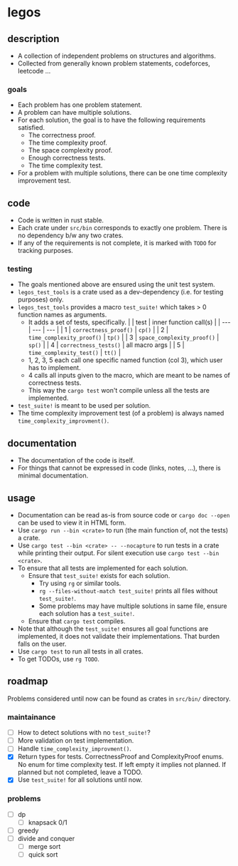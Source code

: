 # legos

## description
- A collection of independent problems on structures and algorithms.
- Collected from generally known problem statements, codeforces, leetcode ...

### goals
- Each problem has one problem statement.
- A problem can have multiple solutions.
- For each solution, the goal is to have the following requirements satisfied.
    - The correctness proof.
    - The time complexity proof.
    - The space complexity proof.
    - Enough correctness tests.
    - The time complexity test.
- For a problem with multiple solutions, there can be one time complexity improvement test.

## code
- Code is written in rust stable.
- Each crate under `src/bin` corresponds to exactly one problem. There is no dependency b/w any two crates.
- If any of the requirements is not complete, it is marked with `TODO` for tracking purposes.

### testing
- The goals mentioned above are ensured using the unit test system.
- `legos_test_tools` is a crate used as a dev-dependency (i.e. for testing purposes) only.
- `legos_test_tools` provides a macro `test_suite!` which takes > 0 function names as arguments.
    - It adds a set of tests, specifically.
        | | test | inner function call(s) |
        | --- | --- | --- |
        | 1 | `correctness_proof()` | `cp()` |
        | 2 | `time_complexity_proof()` | `tp()` |
        | 3 | `space_complexity_proof()` | `sp()` |
        | 4 | `correctness_tests()` | all macro args |
        | 5 | `time_complexity_test()` | `tt()` |
    - 1, 2, 3, 5 each call one specific named function (col 3), which user has to implement.
    - 4 calls all inputs given to the macro, which are meant to be names of correctness tests.
    - This way the `cargo test` won't compile unless all the tests are implemented.
- `test_suite!` is meant to be used per solution.
- The time complexity improvement test (of a problem) is always named `time_complexity_improvment()`.

## documentation
- The documentation of the code is itself.
- For things that cannot be expressed in code (links, notes, ...), there is minimal documentation.

## usage
- Documentation can be read as-is from source code or `cargo doc --open` can be used to view it in HTML form.
- Use `cargo run --bin <crate>` to run (the main function of, not the tests) a crate.
- Use `cargo test --bin <crate> -- --nocapture` to run tests in a crate while printing their output. For silent execution use `cargo test --bin <crate>`.
- To ensure that all tests are implemented for each solution.
    - Ensure that `test_suite!` exists for each solution.
        - Try using `rg` or similar tools.
        - `rg --files-without-match test_suite!` prints all files without `test_suite!`.
        - Some problems may have multiple solutions in same file, ensure each solution has a `test_suite!`.
    - Ensure that `cargo test` compiles.
- Note that although the `test_suite!` ensures all goal functions are implemented, it does not validate their implementations. That burden falls on the user.
- Use `cargo test` to run all tests in all crates.
- To get TODOs, use `rg TODO`.

## roadmap
Problems considered until now can be found as crates in `src/bin/` directory.

### maintainance
- [ ] How to detect solutions with no `test_suite!`?
- [ ] More validation on test implementation.
- [ ] Handle `time_complexity_improvment()`.
- [x] Return types for tests.
    CorrectnessProof and ComplexityProof enums.
    No enum for time complexity test.
    If left empty it implies not planned.
    If planned but not completed, leave a TODO.
- [x] Use `test_suite!` for all solutions until now.

### problems
- [ ] dp
    - [ ] knapsack 0/1
- [ ] greedy
- [ ] divide and conquer
    - [ ] merge sort
    - [ ] quick sort
